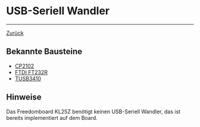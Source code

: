 # USB-Seriell Wandler

---

[Zurück](README.md)

## Bekannte Bausteine
* [CP2102](http://www.silabs.com/support%20documents/technicaldocs/cp2102-9.pdf)
* [FTDI FT232R](http://www.ftdichip.com/Support/Documents/DataSheets/ICs/DS_FT232R.pdf)
* [TUSB3410](http://www.ti.com/lit/ds/symlink/tusb3410.pdf)

## Hinweise
Das Freedomboard KL25Z benötigt keinen USB-Seriell Wandler, das ist bereits
implementiert auf dem Board.
